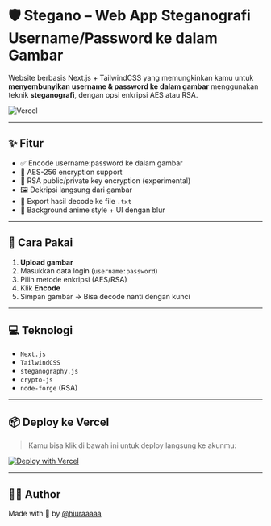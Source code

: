 # 🛡️ Stegano – Web App Steganografi Username/Password ke dalam Gambar

Website berbasis Next.js + TailwindCSS yang memungkinkan kamu untuk **menyembunyikan username & password ke dalam gambar** menggunakan teknik **steganografi**, dengan opsi enkripsi AES atau RSA.

![Vercel](https://img.shields.io/badge/Deploy%20with-Vercel-black?logo=vercel)

---

## ✨ Fitur

- ✅ Encode username:password ke dalam gambar
- 🔐 AES-256 encryption support
- 🔐 RSA public/private key encryption (experimental)
- 🖼️ Dekripsi langsung dari gambar
- 🧾 Export hasil decode ke file `.txt`
- 🌆 Background anime style + UI dengan blur

---

## 🚀 Cara Pakai

1. **Upload gambar**
2. Masukkan data login (`username:password`)
3. Pilih metode enkripsi (AES/RSA)
4. Klik **Encode**
5. Simpan gambar → Bisa decode nanti dengan kunci

---

## 💻 Teknologi

- `Next.js`
- `TailwindCSS`
- `steganography.js`
- `crypto-js`
- `node-forge` (RSA)

---

## 📦 Deploy ke Vercel

> Kamu bisa klik di bawah ini untuk deploy langsung ke akunmu:

[![Deploy with Vercel](https://vercel.com/button)](https://vercel.com/import/project?template=https://github.com/hiuraaaaa/Stegano)

---

## 🧑‍💻 Author

Made with 💚 by [@hiuraaaaa](https://github.com/hiuraaaaa)
